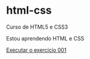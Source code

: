 # html-css
 Curso de HTML5 e CSS3

 Estou aprendendo HTML e CSS

 <a href="https://hidemi2008.github.io/html-css/exercicios/ex001/index">Executar o exercício 001<a>
